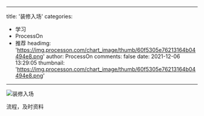 
---
title: '装修入场'
categories: 
 - 学习
 - ProcessOn
 - 推荐
headimg: 'https://img.processon.com/chart_image/thumb/60f5305e76213164b04494e8.png'
author: ProcessOn
comments: false
date: 2021-12-06 13:29:05
thumbnail: 'https://img.processon.com/chart_image/thumb/60f5305e76213164b04494e8.png'
---

<div>   
<img class="thumb" alt="装修入场" src="https://img.processon.com/chart_image/thumb/60f5305e76213164b04494e8.png" referrerpolicy="no-referrer">
<p>流程，及时资料</p>  
</div>
            